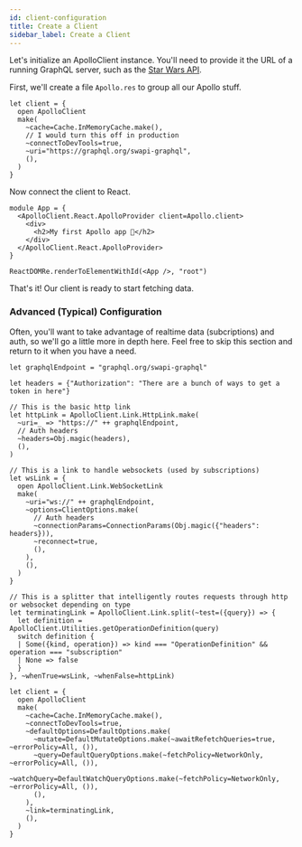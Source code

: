 ```yaml
---
id: client-configuration
title: Create a Client
sidebar_label: Create a Client
---
```


Let's initialize an ApolloClient instance. You'll need to provide it the URL of a running GraphQL server, such as the [Star Wars API](https://graphql.org/swapi-graphql).

First, we'll create a file `Apollo.res` to group all our Apollo stuff.

```reason title="Apollo.res"
let client = {
  open ApolloClient
  make(
    ~cache=Cache.InMemoryCache.make(),
    // I would turn this off in production
    ~connectToDevTools=true,
    ~uri="https://graphql.org/swapi-graphql",
    (),
  )
}
```

Now connect the client to React.

```reason
module App = {
  <ApolloClient.React.ApolloProvider client=Apollo.client>
    <div>
      <h2>My first Apollo app 🚀</h2>
    </div>
  </ApolloClient.React.ApolloProvider>
}

ReactDOMRe.renderToElementWithId(<App />, "root")
```

That's it! Our client is ready to start fetching data.

### Advanced (Typical) Configuration

Often, you'll want to take advantage of realtime data (subcriptions) and auth, so we'll go a little more in depth here. Feel free to skip this section and return to it when you have a need.

```reason title="Apollo.res"
let graphqlEndpoint = "graphql.org/swapi-graphql"

let headers = {"Authorization": "There are a bunch of ways to get a token in here"}

// This is the basic http link
let httpLink = ApolloClient.Link.HttpLink.make(
  ~uri=_ => "https://" ++ graphqlEndpoint,
  // Auth headers
  ~headers=Obj.magic(headers),
  (),
)

// This is a link to handle websockets (used by subscriptions)
let wsLink = {
  open ApolloClient.Link.WebSocketLink
  make(
    ~uri="ws://" ++ graphqlEndpoint,
    ~options=ClientOptions.make(
      // Auth headers
      ~connectionParams=ConnectionParams(Obj.magic({"headers": headers})),
      ~reconnect=true,
      (),
    ),
    (),
  )
}

// This is a splitter that intelligently routes requests through http or websocket depending on type
let terminatingLink = ApolloClient.Link.split(~test=({query}) => {
  let definition = ApolloClient.Utilities.getOperationDefinition(query)
  switch definition {
  | Some({kind, operation}) => kind === "OperationDefinition" && operation === "subscription"
  | None => false
  }
}, ~whenTrue=wsLink, ~whenFalse=httpLink)

let client = {
  open ApolloClient
  make(
    ~cache=Cache.InMemoryCache.make(),
    ~connectToDevTools=true,
    ~defaultOptions=DefaultOptions.make(
      ~mutate=DefaultMutateOptions.make(~awaitRefetchQueries=true, ~errorPolicy=All, ()),
      ~query=DefaultQueryOptions.make(~fetchPolicy=NetworkOnly, ~errorPolicy=All, ()),
      ~watchQuery=DefaultWatchQueryOptions.make(~fetchPolicy=NetworkOnly, ~errorPolicy=All, ()),
      (),
    ),
    ~link=terminatingLink,
    (),
  )
}
```
